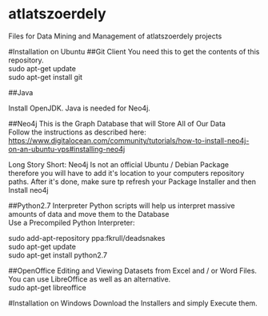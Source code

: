 # atlatszoerdely
Files for Data Mining and Management of atlatszoerdely projects


#Installation on Ubuntu
##Git Client
You need this to get the contents of this repository.  
sudo apt-get update  
sudo apt-get install git  

##Java

Install OpenJDK. Java is needed for Neo4j.

##Neo4j
This is the Graph Database that will Store All of Our Data  
Follow the instructions as described here: https://www.digitalocean.com/community/tutorials/how-to-install-neo4j-on-an-ubuntu-vps#installing-neo4j  

Long Story Short: Neo4j Is not an official Ubuntu / Debian Package therefore you will have to add it's location to your computers repository paths. After it's done, make sure tp refresh your Package Installer and then Install neo4j

##Python2.7 Interpreter
Python scripts will help us interpret massive amounts of data and move them to the Database  
Use a Precompiled Python Interpreter: 

sudo add-apt-repository ppa:fkrull/deadsnakes  
sudo apt-get update  
sudo apt-get install python2.7  


##OpenOffice
Editing and Viewing Datasets from Excel and / or Word Files. You can use LibreOffice as well as an alternative.  
sudo apt-get libreoffice  

#Installation on Windows
Download the Installers and simply Execute them.
